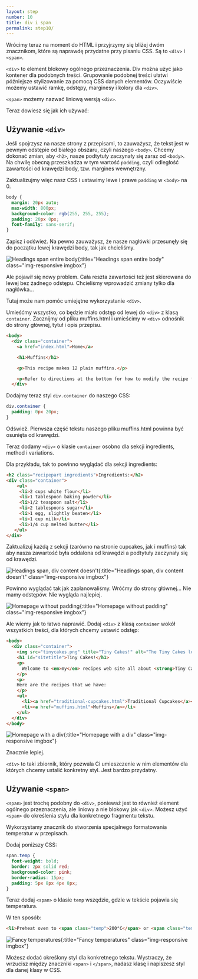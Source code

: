 ```yaml
---
layout: step
number: 10
title: div i span
permalink: step10/
---
```


Wrócimy teraz na moment do HTML i przyjrzymy się bliżej dwóm znacznikom, które są naprawdę przydatne przy pisaniu CSS. Są to `<div>` i `<span>`.

`<div>` to element blokowy ogólnego przeznaczenia. Div można użyć jako kontener dla podobnych treści. Grupowanie podobnej treści ułatwi późniejsze stylizowanie za pomocą CSS danych elementów. Oczywiście możemy ustawić ramkę, odstępy, marginesy i kolory dla `<div>`.

`<span>` możemy nazwać liniową wersją `<div>`.

Teraz dowiesz się jak ich używać:

## Używanie `<div>`

Jeśli spojrzysz na nasze strony z przepisami, to zauważysz, że tekst jest w pewnym odstępie od białego obszaru, czyli naszego `<body>`. Chcemy dokonać zmian, aby `<h2>`, nasze podtytuły zaczynały się zaraz od `<body>`. Na chwilę obecną przeszkadza w tym wartość `padding`, czyli odległość zawartości od krawędzi body, tzw. margines wewnętrzny.

Zaktualizujmy więc nasz CSS i ustawimy lewe i prawe `padding` w `<body>` na 0.


<!--- Moglibyśmy po prostu usunąć padding, ale my zmienimy wartość prawą i lewą na zero. W końcu użytkownik może korzystać z  przeglądarki, która nie ma przewiduje zerowej wartości `padding` dla body.  --->

```css
body {
  margin: 20px auto;
  max-width: 800px;
  background-color: rgb(255, 255, 255);
  padding: 20px 0px;
  font-family: sans-serif;
}
```
Zapisz i odśwież. Na pewno zauważysz, że nasze nagłówki przesunęły się do początku lewej krawędzi body, tak jak chcieliśmy. 

![Headings span entire body](../assets/css-no-side-padding.png){:title="Headings span entire body" class="img-responsive imgbox"}

Ale pojawił się nowy problem. Cała reszta zawartości też jest skierowana do lewej bez żadnego odstępu. Chcieliśmy wprowadzić zmiany tylko dla nagłówka...

Tutaj może nam pomóc umiejętne wykorzystanie `<div>`.

Umieśćmy wszystko, co będzie miało odstęp od lewej do `<div>` z klasą `container`. Zacznijmy od pliku muffins.html i umieścimy w `<div>` odnośnik do strony głównej, tytuł i opis przepisu.

```html
<body>
  <div class="container">
    <a href="index.html">Home</a>

    <h1>Muffins</h1>

    <p>This recipe makes 12 plain muffins.</p>

    <p>Refer to directions at the bottom for how to modify the recipe for different types of muffins.</p>
  </div>
```

Dodajmy teraz styl `div.container` do naszego CSS:

```css
div.container {
  padding: 0px 20px;
}
```

Odśwież. Pierwsza część tekstu naszego pliku muffins.html powinna być osunięta od krawędzi.

Teraz dodamy `<div>` o klasie `container` osobno dla sekcji ingredients, method i variations.

Dla przykładu, tak to powinno wyglądać dla sekcji ingredients:

```html
<h2 class="recipepart ingredients">Ingredients:</h2>
<div class="container">
    <ul>
     <li>2 cups white flour</li>
     <li>1 tablespoon baking powder</li>
     <li>1/2 teaspoon salt</li>
     <li>2 tablespoons sugar</li>
     <li>1 egg, slightly beaten</li>
     <li>1 cup milk</li>
     <li>1/4 cup melted butter</li>
   </ul>
</div>
```

Zaktualizuj każdą z sekcji (zarówno na stronie cupcakes, jak i muffins) tak aby nasza zawartość była oddalona od krawędzi a podtytuły zaczynały się od krawędzi.

![Headings span, div content doesn't](../assets/css-extra-internal-padding.png){:title="Headings span, div content doesn't" class="img-responsive imgbox"}

Powinno wyglądać tak jak zaplanowaliśmy. Wróćmy do strony głównej... Nie mamy odstępów. Nie wygląda najlepiej.

![Homepage without padding](../assets/css-broken-homepage.png){:title="Homepage without padding" class="img-responsive imgbox"}

Ale wiemy jak to łatwo naprawić. Dodaj `<div>` z klasą `container` wokół wszystkich treści, dla których chcemy ustawić odstęp:

```html
<body>
  <div class="container">
    <img src="tinycakes.png" title="Tiny Cakes!" alt="The Tiny Cakes logo, a stylized cartoon cupcake." height="128px" width="128px" />
    <h1 id="sitetitle">Tiny Cakes!</h1>
    <p>
      Welcome to <em>my</em> recipes web site all about <strong>Tiny Cakes!</strong>
    </p>
    <p>
    Here are the recipes that we have:
    </p>
    <ul>
      <li><a href="traditional-cupcakes.html">Traditional Cupcakes</a></li>
      <li><a href="muffins.html">Muffins</a></li>
    </ul>
  </div>
</body>
```

![Homepage with a div](../assets/css-fixed-homepage.png){:title="Homepage with a div" class="img-responsive imgbox"}

Znacznie lepiej.

`<div>` to taki zbiornik, który pozwala Ci umieszczenie w nim elementów dla których chcemy ustalić konkretny styl. Jest bardzo przydatny.

## Używanie `<span>`

`<span>` jest trochę podobny do `<div>`, ponieważ jest to również element ogólnego przeznaczenia, ale liniowy a nie blokowy jak `<div>`. Możesz użyć `<span>` do określenia stylu dla konkretnego fragmentu tekstu.

Wykorzystamy znacznik <span> do stworzenia specjalnego formatowania temperatur w przepisach.

Dodaj poniższy CSS:

```css
span.temp {
  font-weight: bold;
  border: 2px solid red;
  background-color: pink;
  border-radius: 15px;
  padding: 5px 8px 4px 8px;
}
```

Teraz dodaj `<span>` o klasie `temp` wszędzie, gdzie w tekście pojawia się temperatura.

W ten sposób:

```html
<li>Preheat oven to <span class="temp">200°C</span> or <span class="temp">180°C</span> fan-forced.</li>
```

![Fancy temperatures](../assets/css-fancy-temperatures.png){:title="Fancy temperatures" class="img-responsive imgbox"}

Możesz dodać określony styl dla konkretnego tekstu. Wystraczy, że wrzucisz między znaczniki `<span>` i `</span>`, nadasz klasę i napiszesz styl dla danej klasy w CSS.
